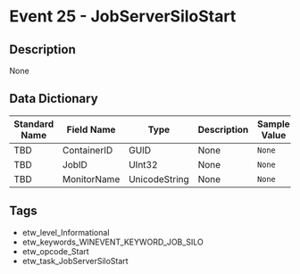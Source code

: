 # Event 25 - JobServerSiloStart

## Description
None

## Data Dictionary
|Standard Name|Field Name|Type|Description|Sample Value|
|---|---|---|---|---|
|TBD|ContainerID|GUID|None|`None`|
|TBD|JobID|UInt32|None|`None`|
|TBD|MonitorName|UnicodeString|None|`None`|

## Tags
* etw_level_Informational
* etw_keywords_WINEVENT_KEYWORD_JOB_SILO
* etw_opcode_Start
* etw_task_JobServerSiloStart